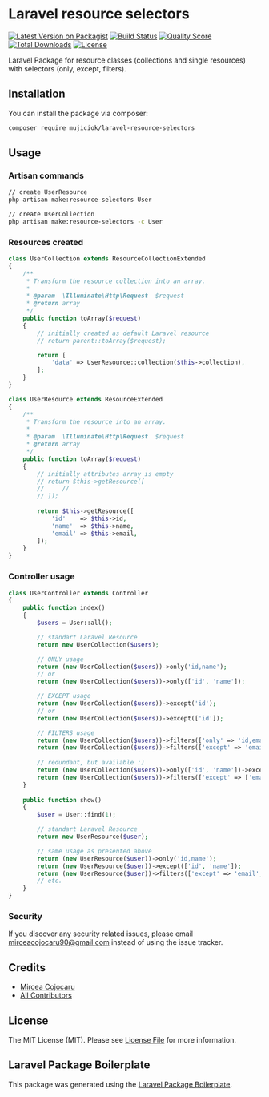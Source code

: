 # Laravel resource selectors

[![Latest Version on Packagist](https://img.shields.io/packagist/v/mujiciok/resource-selectors.svg?style=flat-square)](https://packagist.org/packages/mujiciok/laravel-resource-selectors)
[![Build Status](https://img.shields.io/travis/mujiciok/resource-selectors/master.svg?style=flat-square)](https://travis-ci.org/mujiciok/laravel-resource-selectors)
[![Quality Score](https://img.shields.io/scrutinizer/g/mujiciok/resource-selectors.svg?style=flat-square)](https://scrutinizer-ci.com/g/mujiciok/laravel-resource-selectors)
[![Total Downloads](https://img.shields.io/packagist/dt/mujiciok/resource-selectors.svg?style=flat-square)](https://packagist.org/packages/mujiciok/laravel-resource-selectors)
[![License](https://img.shields.io/packagist/l/mujiciok/resource-selectors.svg?style=flat-square)](https://packagist.org/packages/mujiciok/laravel-resource-selectors)

Laravel Package for resource classes (collections and single resources) with selectors (only, except, filters).

## Installation

You can install the package via composer:

```bash
composer require mujiciok/laravel-resource-selectors
```

## Usage
### Artisan commands
```bash
// create UserResource
php artisan make:resource-selectors User

// create UserCollection
php artisan make:resource-selectors -c User 
```

### Resources created
``` php
class UserCollection extends ResourceCollectionExtended
{
    /**
     * Transform the resource collection into an array.
     *
     * @param  \Illuminate\Http\Request  $request
     * @return array
     */
    public function toArray($request)
    {
        // initially created as default Laravel resource
        // return parent::toArray($request);

        return [
            'data' => UserResource::collection($this->collection),
        ];
    }
}

class UserResource extends ResourceExtended
{
    /**
     * Transform the resource into an array.
     *
     * @param  \Illuminate\Http\Request  $request
     * @return array
     */
    public function toArray($request)
    {
        // initially attributes array is empty
        // return $this->getResource([
        //     //
        // ]);
        
        return $this->getResource([
            'id'    => $this->id,
            'name'  => $this->name,
            'email' => $this->email,
        ]);
    }
}
```

### Controller usage
``` php
class UserController extends Controller
{
    public function index()
    {
        $users = User::all();

        // standart Laravel Resource
        return new UserCollection($users);

        // ONLY usage
        return (new UserCollection($users))->only('id,name');
        // or
        return (new UserCollection($users))->only(['id', 'name']);

        // EXCEPT usage
        return (new UserCollection($users))->except('id');
        // or
        return (new UserCollection($users))->except(['id']);

        // FILTERS usage
        return (new UserCollection($users))->filters(['only' => 'id,email']);
        return (new UserCollection($users))->filters(['except' => 'email']);
        
        // redundant, but available :)
        return (new UserCollection($users))->only(['id', 'name'])->except('name');
        return (new UserCollection($users))->filters(['except' => ['email'], 'only' => 'id,email,name']);
    }
    
    public function show()
    {
        $user = User::find(1);

        // standart Laravel Resource
        return new UserResource($user);

        // same usage as presented above
        return (new UserResource($user))->only('id,name');
        return (new UserResource($user))->except(['id', 'name']);
        return (new UserResource($user))->filters(['except' => 'email', 'only' => ['id', 'email', 'name']]);
        // etc.
    }
}
```

### Security

If you discover any security related issues, please email mirceacojocaru90@gmail.com instead of using the issue tracker.

## Credits

- [Mircea Cojocaru](https://github.com/mujiciok)
- [All Contributors](../../contributors)

## License

The MIT License (MIT). Please see [License File](LICENSE.md) for more information.

## Laravel Package Boilerplate

This package was generated using the [Laravel Package Boilerplate](https://laravelpackageboilerplate.com).